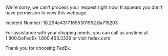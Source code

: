  	


 	

We're sorry, we can't process your request right now. It appears you don't have permission to view this webpage.


Incident Number: 18.294e4317.1655301962.6a715203





For assistance with your shipping needs, you can call us anytime at 1.800.GoFedEx 1.800.463.3339 or visit fedex.com.




Thank you for choosing FedEx.